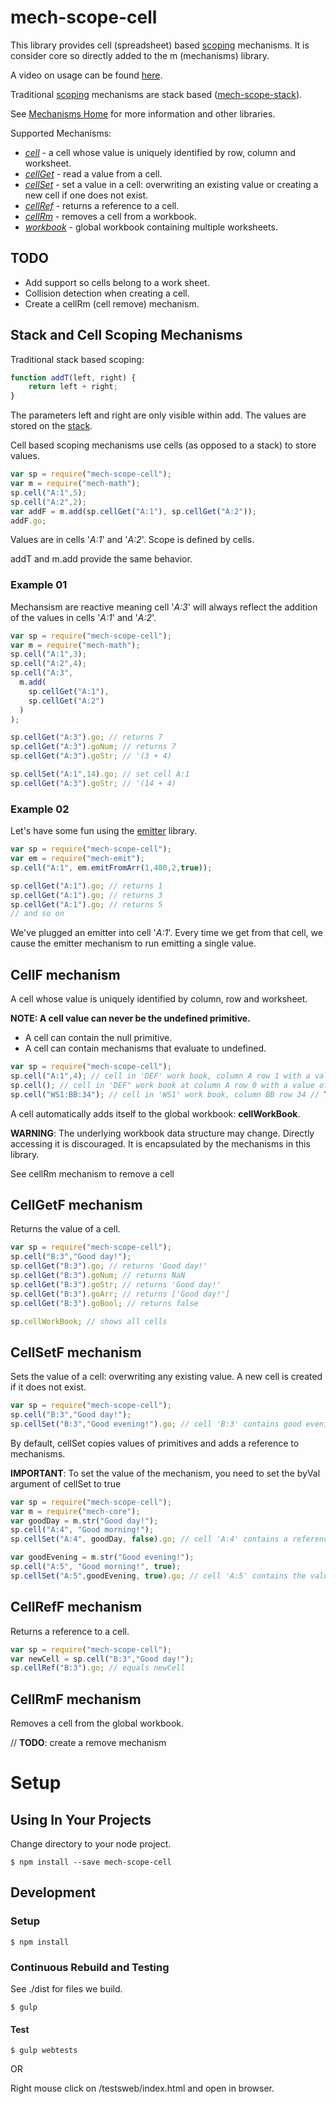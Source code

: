 [mech-home-link]: https://github.com/mechanisms/mech "Home repository for mechanisms"
[mech-scope-stack-home-link]: https://github.com/mechanismsjs/mech-scope-stack "Stack based scoping mechanisms."
[mech-emit-link]: https://github.com/mechanismsjs/mech-emit "Mechanisms for emitting data"


# mech-scope-cell

This library provides cell (spreadsheet) based [scoping](https://en.wikipedia.org/wiki/Scope_%28computer_science%29) mechanisms. It is consider core so directly added to the m (mechanisms) library.

A video on usage can be found [here](http://youtu.be/3gSiYtBEMjY).

Traditional [scoping](https://en.wikipedia.org/wiki/Scope_%28computer_science%29) mechanisms are stack based ([mech-scope-stack][mech-scope-stack-home-link]).

See [Mechanisms Home][mech-home-link] for more information and other libraries.

Supported Mechanisms:

* *[cell](#cell-mechanism)* - a cell whose value is uniquely identified by row, column and worksheet.
* *[cellGet](#cellget-mechanism)* - read a value from a cell.
* *[cellSet](#cellset-mechanism)* - set a value in a cell: overwriting an existing value or creating a new cell if one does not exist.
* *[cellRef](#cellref-mechanism)* - returns a reference to a cell.
* *[cellRm](#cellrm-mechanism)* - removes a cell from a workbook.
* *[workbook](#workbook-mechanism)* - global workbook containing multiple worksheets.

## TODO

* Add support so cells belong to a work sheet.
* Collision detection when creating a cell.
* Create a cellRm (cell remove) mechanism.

## Stack and Cell Scoping Mechanisms

Traditional stack based scoping:

```javascript
function addT(left, right) {
    return left + right;
}
```
The parameters left and right are only visible within add. The values are stored on the [stack](https://en.wikipedia.org/wiki/Stack-based_memory_allocation).

Cell based scoping mechanisms use cells (as opposed to a stack) to store values.

```javascript
var sp = require("mech-scope-cell");
var m = require("mech-math");
sp.cell("A:1",5);
sp.cell("A:2",2);
var addF = m.add(sp.cellGet("A:1"), sp.cellGet("A:2"));
addF.go;
```

Values are in cells '*A:1*' and '*A:2*'. Scope is defined by cells.

addT and m.add provide the same behavior.

### Example 01

Mechansism are reactive meaning cell '*A:3*' will always reflect the addition of the values in cells '*A:1*' and '*A:2*'.

```javascript
var sp = require("mech-scope-cell");
var m = require("mech-math");
sp.cell("A:1",3);
sp.cell("A:2",4);
sp.cell("A:3",
  m.add(
    sp.cellGet("A:1"),
    sp.cellGet("A:2")
  )
);

sp.cellGet("A:3").go; // returns 7
sp.cellGet("A:3").goNum; // returns 7
sp.cellGet("A:3").goStr; // '(3 + 4)

sp.cellSet("A:1",14).go; // set cell A:1
sp.cellGet("A:3").goStr; // '(14 + 4)
```

### Example 02

Let's have some fun using the [emitter][mech-emit-link] library.

```javascript
var sp = require("mech-scope-cell");
var em = require("mech-emit");
sp.cell("A:1", em.emitFromArr(1,400,2,true));

sp.cellGet("A:1").go; // returns 1
sp.cellGet("A:1").go; // returns 3
sp.cellGet("A:1").go; // returns 5
// and so on
```
We've plugged an emitter into cell '*A:1*'. Every time we get from that cell, we cause the emitter mechanism to run emitting a single value.

## <a name="cell-mechanism"></a>CellF mechanism

A cell whose value is uniquely identified by column, row and worksheet.

**NOTE: A cell value can never be the undefined primitive.**  

* A cell can contain the null primitive.
* A cell can contain mechanisms that evaluate to undefined.

```javascript
var sp = require("mech-scope-cell");
sp.cell("A:1",4); // cell in 'DEF' work book, column A row 1 with a value of 4
sp.cell(); // cell in 'DEF" work book at column A row 0 with a value of undefined
sp.cell("WS1:BB:34"); // cell in 'WS1' work book, column BB row 34 // TODO: workbooks aren't supported yet so
```

A cell automatically adds itself to the global workbook: **cellWorkBook**.

**WARNING**: The underlying workbook data structure may change. Directly accessing it is discouraged. It is encapsulated by the mechanisms in this library.

See cellRm mechanism to remove a cell

## <a name="cellget-mechanism"></a>CellGetF mechanism

Returns the value of a cell.

```javascript
var sp = require("mech-scope-cell");
sp.cell("B:3","Good day!");
sp.cellGet("B:3").go; // returns 'Good day!'
sp.cellGet("B:3").goNum; // returns NaN
sp.cellGet("B:3").goStr; // returns 'Good day!'
sp.cellGet("B:3").goArr; // returns ['Good day!']
sp.cellGet("B:3").goBool; // returns false

sp.cellWorkBook; // shows all cells

```

## <a name="cellset-mechanism"></a>CellSetF mechanism

Sets the value of a cell: overwriting any existing value. A new cell is created if it does not exist.

```javascript
var sp = require("mech-scope-cell");
sp.cell("B:3","Good day!");
sp.cellSet("B:3","Good evening!").go; // cell 'B:3' contains good evening
```

By default, cellSet copies values of primitives and adds a reference to mechanisms.

**IMPORTANT**: To set the value of the mechanism, you need to set the byVal argument of cellSet to true

```javascript
var sp = require("mech-scope-cell");
var m = require("mech-core");
var goodDay = m.str("Good day!");
sp.cell("A:4", "Good morning!");
sp.cellSet("A:4", goodDay, false).go; // cell 'A:4' contains a reference to instance of the goodDay mechanism.

var goodEvening = m.str("Good evening!");
sp.cell("A:5", "Good morning!", true);
sp.cellSet("A:5",goodEvening, true).go; // cell 'A:5' contains the value "Good evening!"
```

## <a name="cellref-mechanism"></a>CellRefF mechanism

Returns a reference to a cell.

```javascript
var sp = require("mech-scope-cell");
var newCell = sp.cell("B:3","Good day!");
sp.cellRef("B:3").go; // equals newCell
```

## <a name="cellrm-mechanism"></a>CellRmF mechanism

Removes a cell from the global workbook.

// **TODO**: create a remove mechanism

# Setup

## Using In Your Projects

Change directory to your node project.

    $ npm install --save mech-scope-cell

## Development

### Setup

    $ npm install

### Continuous Rebuild and Testing

See ./dist for files we build.

    $ gulp

#### Test

    $ gulp webtests

OR

Right mouse click on /testsweb/index.html and open in browser.
